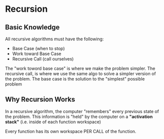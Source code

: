# Recursion



## Basic Knowledge

All recursive algorithms must have the following:

- Base Case (when to stop)
- Work toward Base Case
- Recursive Call (call ourselves)

The "work toword base case" is where we make the problem simpler. The recursive call, is where we use the same algo to solve a simpler version of the problem. The base case is the solution to the "simplest" possible problem



## Why Recursion Works

In a recursive algorithm, the computer "remembers" every previous state of the problem. This information is "held" by the computer on a **"activation stack"** (i.e. inside of each function workspace)

Every function has its own workspace PER CALL of the function.









